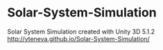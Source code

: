 # Solar-System-Simulation
Solar System Simulation created with Unity 3D 5.1.2 
http://vteneva.github.io/Solar-System-Simulation/

